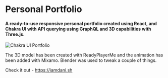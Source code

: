 # Personal Portfolio
#### A ready-to-use responsive personal portfolio created using React, and Chakra UI with API querying using GraphQL and 3D capabilities with Three.js. 

![Chakra UI Portfolio](https://i.ibb.co/fHPyHwG/modern-browser-mockup.png "React Chakra UI Portfolio")

The 3D model has been created with ReadyPlayerMe and the animation has been added with Mixamo. Blender was used to tweak a couple of things.

Check it out - https://iamdani.sh
